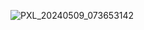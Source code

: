 ![PXL_20240509_073653142](https://github.com/itheaks/ionix_dsatm/assets/134759689/18de2459-9374-4a73-9a20-6832c6beb836)
